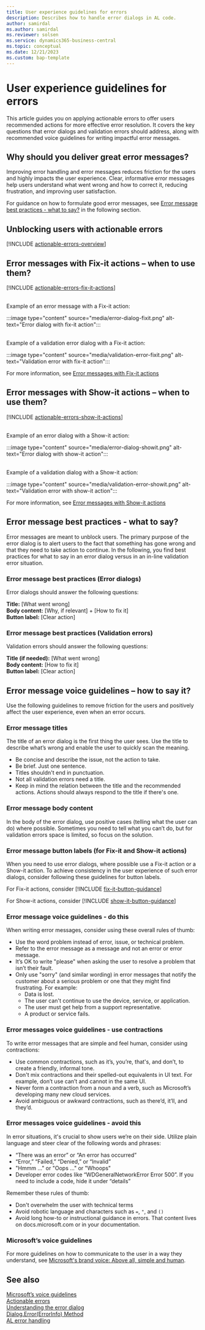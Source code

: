 ```yaml
---
title: User experience guidelines for errors
description: Describes how to handle error dialogs in AL code.
author: samirdal
ms.author: samirdal
ms.reviewer: solsen
ms.service: dynamics365-business-central
ms.topic: conceptual
ms.date: 12/21/2023
ms.custom: bap-template
---
```


# User experience guidelines for errors

This article guides you on applying actionable errors to offer users recommended actions for more effective error resolution. It covers the key questions that error dialogs and validation errors should address, along with recommended voice guidelines for writing impactful error messages.

## Why should you deliver great error messages?

Improving error handling and error messages reduces friction for the users and highly impacts the user experience. Clear, informative error messages help users understand what went wrong and how to correct it, reducing frustration, and improving user satisfaction. 

For guidance on how to formulate good error messages, see [Error message best practices - what to say?](#error_message_best_practices) in the following section.

## Unblocking users with actionable errors

[!INCLUDE [actionable-errors-overview](includes/include-actionable-errors-overview.md)]

## Error messages with Fix-it actions – when to use them?

[!INCLUDE [actionable-errors-fix-it-actions](includes/include-actionable-errors-fix-it-actions.md)]

<br>Example of an error message with a Fix-it action:

:::image type="content" source="media/error-dialog-fixit.png" alt-text="Error dialog with fix-it action":::

<br>Example of a validation error dialog with a Fix-it action:

:::image type="content" source="media/validation-error-fixit.png" alt-text="Validation error with fix-it action":::

For more information, see [Error messages with Fix-it actions](devenv-actionable-errors.md#fix-it-actions)

## Error messages with Show-it actions – when to use them?

[!INCLUDE [actionable-errors-show-it-actions](includes/include-actionable-errors-show-it-actions.md)]

<br>Example of an error dialog with a Show-it action:

:::image type="content" source="media/error-dialog-showit.png" alt-text="Error dialog with show-it action":::

<br>Example of a validation dialog with a Show-it action:

:::image type="content" source="media/validation-error-showit.png" alt-text="Validation error with show-it action":::

For more information, see [Error messages with Show-it actions](devenv-actionable-errors.md#show-it-actions)

## <a name="error_message_best_practices"></a>Error message best practices - what to say?

Error messages are meant to unblock users. The primary purpose of the error dialog is to alert users to the fact that something has gone wrong and that they need to take action to continue. In the following, you find best practices for what to say in an error dialog versus in an in-line validation error situation.

### Error message best practices (Error dialogs)

Error dialogs should answer the following questions:

**Title:** [What went wrong]  
**Body content:** [Why, if relevant] + [How to fix it]  
**Button label:** [Clear action]  

### Error message best practices (Validation errors)
Validation errors should answer the following questions:

**Title (if needed):** [What went wrong]  
**Body content:** [How to fix it]  
**Button label:** [Clear action]  


## Error message voice guidelines – how to say it?

Use the following guidelines to remove friction for the users and positively affect the user experience, even when an error occurs. 

### Error message titles

The title of an error dialog is the first thing the user sees. Use the title to describe what’s wrong and enable the user to quickly scan the meaning.

- Be concise and describe the issue, not the action to take.
- Be brief. Just one sentence.
- Titles shouldn't end in punctuation.
- Not all validation errors need a title.  
- Keep in mind the relation between the title and the recommended actions. Actions should always respond to the title if there's one. 

### Error message body content

In the body of the error dialog, use positive cases (telling what the user can do) where possible. Sometimes you need to tell what you can’t do, but for validation errors space is limited, so focus on the solution.

### Error message button labels (for Fix-it and Show-it actions)

When you need to use error dialogs, where possible use a Fix-it action or a Show-it action. To achieve consistency in the user experience of such error dialogs, consider following these guidelines for button labels.

For Fix-it actions, consider 
[!INCLUDE [fix-it-button-guidance](includes/include-fix-it-button-guidance.md)]

For Show-it actions, consider 
[!INCLUDE [show-it-button-guidance](includes/include-show-it-button-guidance.md)]

### Error message voice guidelines - do this

When writing error messages, consider using these overall rules of thumb:

- Use the word problem instead of error, issue, or technical problem. 
- Refer to the error message as a message and not an error or error message.  
- It’s OK to write "please" when asking the user to resolve a problem that isn’t their fault. 
- Only use "sorry" (and similar wording) in error messages that notify the customer about a serious problem or one that they might find frustrating. For example:
  - Data is lost. 
  - The user can't continue to use the device, service, or application. 
  - The user must get help from a support representative.  
  - A product or service fails. 


### Error messages voice guidelines - use contractions

To write error messages that are simple and feel human, consider using contractions:

- Use common contractions, such as it’s, you’re, that's, and don’t, to create a friendly, informal tone.
- Don't mix contractions and their spelled-out equivalents in UI text. For example, don’t use can’t and cannot in the same UI.
- Never form a contraction from a noun and a verb, such as Microsoft’s developing many new cloud services.
- Avoid ambiguous or awkward contractions, such as there’d, it’ll, and they’d.


### Error messages voice guidelines - avoid this

In error situations, it's crucial to show users we’re on their side. Utilize plain language and steer clear of the following words and phrases:

- “There was an error” or “An error has occurred” 
- “Error,” “Failed,” “Denied,” or “Invalid” 
- "Hmmm ..." or "Oops ..." or "Whoops" 
- Developer error codes like “WDGeneralNetworkError Error 500”. If you need to include a code, hide it under “details” 

Remember these rules of thumb:

- Don't overwhelm the user with technical terms
- Avoid robotic language and characters such as  `=`, `"`, and `()`
- Avoid long how-to or instructional guidance in errors. That content lives on docs.microsoft.com or in your documentation.

### Microsoft’s voice guidelines

For more guidelines on how to communicate to the user in a way they understand, see [Microsoft's brand voice: Above all, simple and human](/style-guide/brand-voice-above-all-simple-human).

## See also

[Microsoft’s voice guidelines](/style-guide/brand-voice-above-all-simple-human)   
[Actionable errors](devenv-actionable-errors.md)   
[Understanding the error dialog](devenv-error-dialog.md)  
[Dialog.Error(ErrorInfo) Method](methods-auto/dialog/dialog-error-errorinfo-method.md)  
[AL error handling](devenv-al-error-handling.md)  
